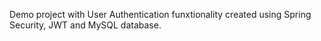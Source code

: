 Demo project with User Authentication funxtionality created using Spring Security, JWT and MySQL database.

